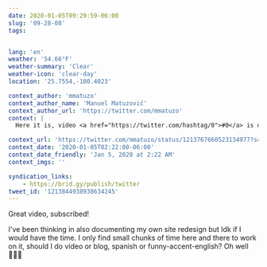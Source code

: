 ```yaml
---
date: 2020-01-05T09:29:59-06:00
slug: '09-28-08'
tags:


lang: 'en'
weather: '54.66°F'
weather-summary: 'Clear'
weather-icon: 'clear-day'
location: '25.7554,-100.4023'

context_author: 'mmatuzo'
context_author_name: 'Manuel Matuzović'
context_author_url: 'https://twitter.com/mmatuzo'
context: |
  Here it is, video <a href="https://twitter.com/hashtag/0">#0</a> is online. 😊 ❄️ Personal introduction. ❄️ Overview of the topics I'll cover. ❄️ Is that something you'd want to watch? Is the video/audio quality okay? Do you understand me, even with my accent? ❄️ Subscribe! 🧡‪https://www.youtube.com/watch?v=cijF86B5UYI …‬

context_url: 'https://twitter.com/mmatuzo/status/1213767660523134977?s=12'
context_date: '2020-01-05T02:22:00-06:00'
context_date_friendly: 'Jan 5, 2020 at 2:22 AM'
context_imgs: ''

syndication_links:
    - https://brid.gy/publish/twitter
tweet_id: '1213844938938634245'
---
```

Great video, subscribed!

I've been thinking in also documenting my own site redesign but Idk if I would have the time. I only find small chunks of time here and there to work on it, should I do video or blog, spanish or funny-accent-english? Oh well 🤷🏻‍♂️
